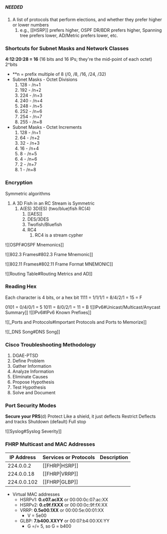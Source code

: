 ##### NEEDED
1. A list of protocols that perform elections, and whether they prefer higher or lower numbers
	1. e.g., [[HSRP]] prefers higher, OSPF DR/BDR prefers higher, Spanning tree prefers lower, AD/Metric prefers lower, etc.

### Shortcuts for Subnet Masks and Network Classes

**4:12:20:28 = 16** (16 bits and 16 IPs; they're the mid-point of each octet)
2^bits

- **n = prefix multiple of 8 (/0, /8, /16, /24, /32)
- Subnet Masks - Octet Divisions
	1. 128 - /n+1
	2. 192 - /n+2
	3. 224 - /n+3
	4. 240 - /n+4
	5. 248 - /n+5
	6. 252 - /n+6
	7. 254 - /n+7
	8. 255 - /n+8
- Subnet Masks - Octet Increments
	1. 128 - /n+1
	2. 64 - /n+2
	3. 32 - /n+3
	4. 16 - /n+4
	5. 8 - /n+5
	6. 4 - /n+6
	7. 2 - /n+7
	8. 1 - /n+8

### Encryption
Symmetric algorithms
1. A 3D Fish in an RC Stream is Symmetric
	1.  A(ES) 3D(ES) (two/blue)fish RC(4)
		1.  [[AES]]
		2.  DES/3DES
		3.  Twofish/Bluefish
		4.  RC4
			1.  RC4 is a stream cypher


![[OSPF#OSPF Mnemonics]]




![[802.3 Frames#802.3 Frame Mnemonic]]

![[802.11 Frames#802.11 Frame Format MNEMONIC]]

![[Routing Table#Routing Metrics and AD]]



### Reading Hex

Each character is 4 bits, or a hex bit
1111 = 1/1/1/1 = 8/4/2/1 = 15 = F

0101 = 0/4/0/1 = 5
1011 = 8/0/2/1 = 11 = B
![[IPv6#Unicast/Multicast/Anycast Summary]]
![[IPv6#IPv6 Known Prefixes]]



![[_Ports and Protocols#Important Protocols and Ports to Memorize]]

![[_DNS Song#DNS Song]]

### Cisco Troubleshooting Methodology
1. DGAE-PTSD 
2. Define Problem
3. Gather Information
4. Analyze Information
5. Eliminate Causes
6. Propose Hypothesis
7. Test Hypothesis
8. Solve and Document


### Port Security Modes
**Secure your PRS**(d)
Protect
	Like a shield, it just deflects
Restrict
	Deflects and tracks
Shutdown (default)
	Full stop

![[Syslog#Syslog Severity]]

### FHRP Multicast and MAC Addresses

| IP Address  | Services or Protocols | Description |
| ----------- | --------------------- | ----------- |
| 224.0.0.2   | [[FHRP\|HSRP]]        |             |
| 224.0.0.18  | [[FHRP\|VRRP]]        |             |
| 224.0.0.102 | [[FHRP\|GLBP]]        |             |

- Virtual MAC addresses
	- HSRPv1: **0.c07.acXX** or 00:00:0c:07:ac:XX
	- HSRPv2: **0.c9f.fXXX** or 00:00:0c:9f:fX:XX 
	- VRRP: **0.5e00.1XX** or 00:00:5e:00:01:XX
		- V = 5e00
	- GLBP: **7.b400.XXYY** or 00:07:b4:00:XX:YY 
		- G =/= 5, so G = b400